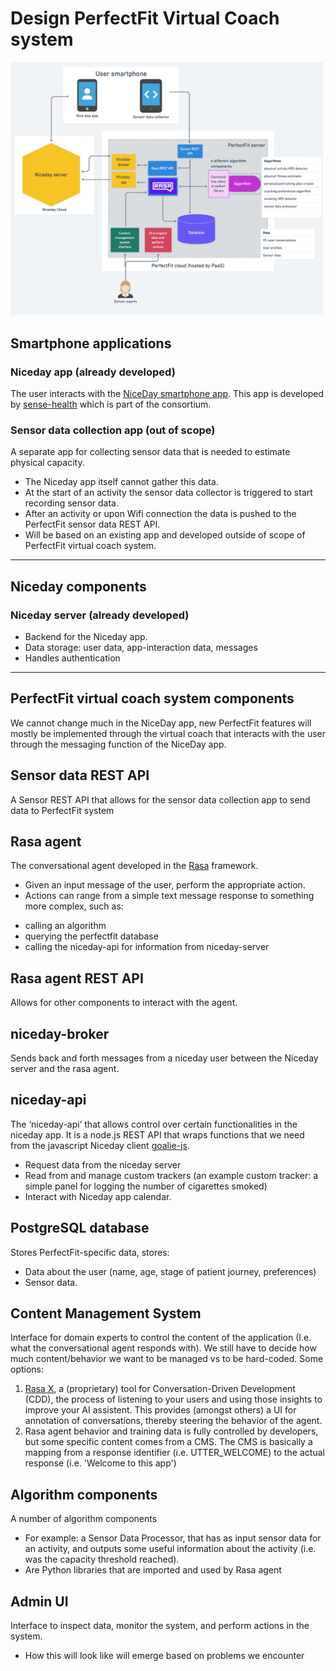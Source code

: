 # Design PerfectFit Virtual Coach system
<img src = "img/design.png" width = "500" title="Design">

## Smartphone applications
### Niceday app (already developed)
The user interacts with the
[NiceDay smartphone app](https://play.google.com/store/apps/details?id=nl.sense.goalie2&hl=nl&gl=US).
This app is developed by [sense-health](https://sense-health.com/) which is part of the consortium.
 
### Sensor data collection app (out of scope)
A separate app for collecting sensor data that is needed to estimate physical capacity. 
* The Niceday app itself cannot gather this data.
* At the start of an activity the sensor data collector is triggered to start recording sensor data.
* After an activity or upon Wifi connection the data is pushed to the PerfectFit sensor data REST API.
* Will be based on an existing app and developed outside of scope of PerfectFit
virtual coach system.
--- 

## Niceday components
### Niceday server (already developed)
* Backend for the Niceday app.
* Data storage: user data, app-interaction data, messages
* Handles authentication

--- 
## PerfectFit virtual coach system components
We cannot change much in the NiceDay app, new PerfectFit features will mostly be implemented 
through the virtual coach that interacts with the user through the messaging function of the 
NiceDay app. 

## Sensor data REST API
A Sensor REST API that allows for the sensor data collection app to send data to PerfectFit system

## Rasa agent
The conversational agent developed in the [Rasa](https://rasa.com/) framework.
* Given an input message of the user, perform the appropriate action.
* Actions can range from a simple text message response to something more complex, such as:
 - calling an algorithm 
 - querying the perfectfit database
 - calling the niceday-api for information from niceday-server

## Rasa agent REST API
Allows for other components to interact with the agent.

## niceday-broker
Sends back and forth messages from a niceday user between the Niceday server and the rasa agent.

## niceday-api
The ‘niceday-api’ that allows control over certain functionalities in the niceday app.
It is a node.js REST API that wraps functions that we need from the javascript Niceday client 
[goalie-js](https://github.com/senseobservationsystems/goalie-js).
* Request data from the niceday server
* Read from and manage custom trackers 
(an example custom tracker: a simple panel for logging the number of cigarettes smoked)
* Interact with Niceday app calendar.

## PostgreSQL database
Stores PerfectFit-specific data, stores:
* Data about the user (name, age, stage of patient journey, preferences)
* Sensor data.

## Content Management System
Interface for domain experts to control the content of the application 
(I.e. what the conversational agent responds with).
We still have to decide how much content/behavior we want to be managed vs to be hard-coded.
Some options:
1. [Rasa X](https://rasa.com/docs/rasa-x/), a (proprietary) tool for Conversation-Driven Development (CDD), 
the process of listening to your users and using those insights to improve your AI assistent.
This provides (amongst others) a UI for annotation of conversations, thereby steering the
behavior of the agent.
2. Rasa agent behavior and training data is fully controlled by developers, but some specific content comes from a CMS. 
The CMS is basically a mapping from a response identifier (i.e. UTTER_WELCOME) to the actual 
response (i.e. 'Welcome to this app')

## Algorithm components
A number of algorithm components 
* For example: a Sensor Data Processor, that has as input sensor data for an activity, 
and outputs some useful information about the activity (i.e. was the capacity threshold reached).
* Are Python libraries that are imported and used by Rasa agent

## Admin UI
Interface to inspect data, monitor the system, and perform actions in the system.
* How this will look like will emerge based on problems we encounter
